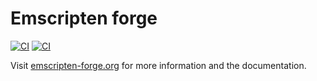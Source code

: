 #  Emscripten forge
[![CI](https://img.shields.io/badge/emscripten_forge-docs-yellow)](https://emscripten-forge.org)
[![CI](https://img.shields.io/badge/emscripten_forge-blog-pink)](https://emscripten-forge.org/blog/)


Visit [emscripten-forge.org](https://emscripten-forge.org) for more information and the documentation.

